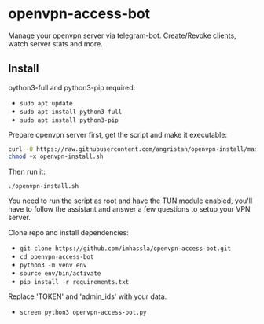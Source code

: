 # openvpn-access-bot
Manage your openvpn server via telegram-bot. Create/Revoke clients, watch server stats and more.

## Install
python3-full and python3-pip required:
- ```sudo apt update```
- ```sudo apt install python3-full```
- ```sudo apt install python3-pip```

Prepare openvpn server first, get the script and make it executable:

```bash
curl -O https://raw.githubusercontent.com/angristan/openvpn-install/master/openvpn-install.sh
chmod +x openvpn-install.sh
```

Then run it:

```sh
./openvpn-install.sh
```

You need to run the script as root and have the TUN module enabled, you'll have to follow the assistant and answer a few questions to setup your VPN server.

Clone repo and install dependencies:
- `git clone https://github.com/imhassla/openvpn-access-bot.git`
- `cd openvpn-access-bot`
- `python3 -m venv env`
- `source env/bin/activate`
- `pip install -r requirements.txt`

Replace 'TOKEN' and 'admin_ids' with your data.
- `screen python3 openvpn-access-bot.py`
  

